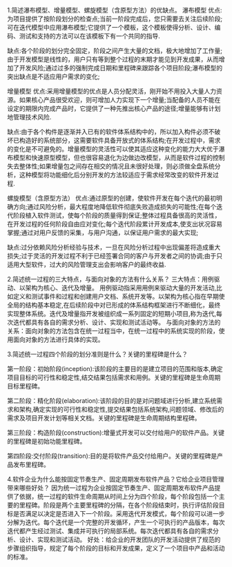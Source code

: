1.简述瀑布模型、增量模型、螺旋模型（含原型方法）的优缺点。
瀑布模型
优点:为项目提供了按阶段划分的检查点;当前一阶段完成后，您只需要去关注后续阶段;可在迭代模型中应用瀑布模型;它提供了一个模板，这个模板使得分析、设计、编码、测试和支持的方法可以在该模板下有一个共同的指导.

缺点:各个阶段的划分完全固定，阶段之间产生大量的文档，极大地增加了工作量;由于开发模型是线性的，用户只有等到整个过程的末期才能见到开发成果，从而增加了开发风险;通过过多的强制完成日期和里程碑来跟踪各个项目阶段;瀑布模型的突出缺点是不适应用户需求的变化;

增量模型
优点:采用增量模型的优点是人员分配灵活，刚开始不用投入大量人力资源。如果核心产品很受欢迎，则可增加人力实现下一个增量;当配备的人员不能在设定的期限内完成产品时，它提供了一种先推出核心产品的途径;增量能够有计划地管理技术风险.

缺点:由于各个构件是逐渐并入已有的软件体系结构中的，所以加入构件必须不破坏已构造好的系统部分，这需要软件具备开放式的体系结构;在开发过程中，需求的变化是不可避免的。增量模型的灵活性可以使其适应这种变化的能力大大优于瀑布模型和快速原型模型，但也很容易退化为边做边改模型，从而是软件过程的控制失去整体性;如果增量包之间存在相交的情况且未很好处理，则必须做全盘系统分析，这种模型将功能细化后分别开发的方法较适应于需求经常改变的软件开发过程.

螺旋模型（含原型方法）
优点:通过原型的创建，使软件开发在每个迭代的最初明确方向;通过风险分析，最大程度地降低软件彻底失败造成损失的可能性;在每个迭代阶段植入软件测试，使每个阶段的质量得到保证;整体过程具备很高的灵活性，在开发过程的任何阶段自由应对变化;每个迭代阶段累计开发成本,使支出状况容易掌握;通过对用户反馈的采集，与用户沟通，以保证用户需求的最大实现;

缺点:过分依赖风险分析经验与技术，一旦在风险分析过程中出现偏差将造成重大损失;过于灵活的开发过程不利于已经签署合同的客户与开发者之间的协调;由于只适用大型软件，过大的风险管理支出会影响客户的最终收益.

2.简述统一过程的三大特点，与面向对象的方法有什么关系？
三大特点：用例驱动、以架构为核心、迭代及增量。 用例驱动指采用用例来驱动大量的开发活动,比如定义和测试事件和过程和创建用户文档、系统开发等。以架构为核心指在早期使全局的结构基本稳定,在后续阶段中对已形成的体系结构框架进行不断细化，最终实现整体系统。迭代及增量指开发被组织成一系列固定的短期小项目,称为迭代,每次迭代都具有各自的需求分析、设计、实现和测试活动等。
与面向对象的方法的关系：面向对象的方法包含在统一过程当中，在统一过程中的系统实现的阶段，使用面向对象的方法进行具体的实现。

3.简述统一过程四个阶段的划分准则是什么？关键的里程碑是什么？

第一阶段：初始阶段(inception):该阶段的主要目的是建立项目的范围和版本,确定项目目标的可行性和稳定性,结交结果包括需求和用例。关键的里程碑是生命周期目标里程碑。

第二阶段：精化阶段(elaboration):该阶段的目的是对问题域进行分析,建立系统需求和架构,确定实现的可行性和稳定性,提交结果包括系统架构,问题领域、修改后的需求及项目开发计划等相关文档。关键的里程碑是生命周期结构里程碑。

第三阶段：构造阶段(construction):增量式开发可以交付给用户的软件产品。关键的里程碑是初始功能里程碑。

第四阶段:交付阶段(transition):目的是将软件产品交付给用户。关键的里程碑是产品发布里程碑。

4.软件企业为什么能按固定节奏生产、固定周期发布软件产品？它给企业项目管理带来哪些好处？
因为统一过程为企业按固定节奏生产、固定周期发布软件产品提供了依据，统一过程的软件生命周期从时间上分为四个阶段，每个阶段包括一个主要的里程碑。阶段是两个主要里程碑的分隔，在各个阶段结束时，执行评估阶段目标是否满足以决定是否进入下一个阶段。采用迭代开发模式，每个阶段可以进一步分解为迭代。每个迭代是一个完整的开发循环，产生一个可执行的产品版本，每次迭代都产生经过测试、集成并可执行的局部系统。每次迭代都具有各自的需求分析、设计、实现和测试活动。
好处：给企业的开发团队的开发活动提供了规范的步骤组织指导，规定了每个阶段的目标和开发成果，定义了一个项目中产品和活动的标准。
